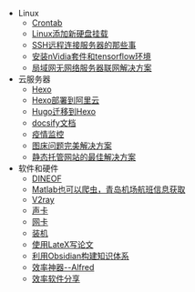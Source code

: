 - Linux
  - [Crontab](././Linux/Crontab.md)
  - [Linux添加新硬盘挂载](././Linux/Linux添加新硬盘挂载.md)
  - [SSH远程连接服务器的那些事](././Linux/SSH远程连接服务器的那些事.md)
  - [安装nVidia套件和tensorflow环境](././Linux/安装nVidia套件和tensorflow环境.md)
  - [局域网无网络服务器联网解决方案](././Linux/局域网无网络服务器联网解决方案.md)
- 云服务器
  - [Hexo](././云服务器/Hexo.md)
  - [Hexo部署到阿里云](././云服务器/Hexo部署到阿里云.md)
  - [Hugo迁移到Hexo](././云服务器/Hugo迁移到Hexo.md)
  - [docsify文档](././云服务器/docsify文档.md)
  - [疫情监控](././云服务器/疫情监控.md)
  - [图床问题完美解决方案](././云服务器/图床问题完美解决方案.md)
  - [静态托管网站的最佳解决方案](././云服务器/静态托管网站的最佳解决方案.md)
- 软件和硬件
  - [DINEOF](././软件和硬件/DINEOF.md)
  - [Matlab也可以爬虫，青岛机场航班信息获取](././软件和硬件/Matlab也可以爬虫，青岛机场航班信息获取.md)
  - [V2ray](././软件和硬件/V2ray.md)
  - [声卡](././软件和硬件/声卡.md)
  - [网卡](././软件和硬件/网卡.md)
  - [装机](././软件和硬件/装机.md)
  - [使用LateX写论文](././软件和硬件/使用LateX写论文.md)
  - [利用Obsidian构建知识体系](././软件和硬件/利用Obsidian构建知识体系.md)
  - [效率神器--Alfred](././软件和硬件/效率神器--Alfred.md)
  - [效率软件分享](././软件和硬件/效率软件分享.md)